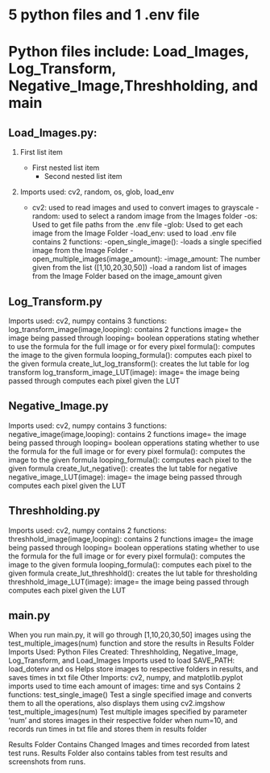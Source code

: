 5 python files and 1 .env file
=============
Python files include: Load_Images, Log_Transform, Negative_Image,Threshholding, and main
=============
Load_Images.py:
-------------
1. First list item
   - First nested list item
     - Second nested list item
                
1. Imports used: cv2, random, os, glob, load_env
   - cv2: used to read images and used to convert images to grayscale
-random: used to select a random image from the Images folder
-os: Used to get file paths from the .env file
-glob: Used to get each image from the Image Folder
-load_env: used to load .env file
contains 2 functions:
-open_single_image():
 -loads a single specified image from the Image Folder
-open_multiple_images(image_amount):
 -image_amount: The number given from the list ([1,10,20,30,50])
 -load a random list of images from the Image Folder based on the image_amount given

Log_Transform.py
-------------
Imports used: cv2, numpy
contains 3 functions:
	log_transform_image(image,looping): contains 2 functions
image= the image being passed through
looping= boolean opperations stating whether to use the formula for the full image or for every pixel
	formula():
		computes the image to the given formula
	looping_formula():
		computes each pixel to the given formula
 create_lut_log_transform():
		creates the lut table for log transform
	log_transform_image_LUT(image):
image= the image being passed through
		computes each pixel given the LUT

Negative_Image.py
-------------
Imports used: cv2, numpy
contains 3 functions:
	negative_image(image,looping): contains 2 functions
image= the image being passed through
looping= boolean opperations stating whether to use the formula for the full image or for every pixel
	formula():
		computes the image to the given formula
	looping_formula():
		computes each pixel to the given formula
	create_lut_negative():
		creates the lut table for negative
	negative_image_LUT(image):
image= the image being passed through
		computes each pixel given the LUT

Threshholding.py
-------------
Imports used: cv2, numpy
contains 2 functions:
threshhold_image(image,looping): contains 2 functions
image= the image being passed through
looping= boolean opperations stating whether to use the formula for the full image or for every pixel
	formula():
		computes the image to the given formula
	looping_formula():
		computes each pixel to the given formula
	create_lut_threshhold():
		creates the lut table for thresholding
	threshhold_image_LUT(image):
image= the image being passed through
		computes each pixel given the LUT



main.py
-------------
When you run main.py, it will go through [1,10,20,30,50] images using the test_multiple_images(num) function and store the results in Results Folder 
Imports Used: 
Python Files Created: Threshholding, Negative_Image, Log_Transform, and	Load_Images
	Imports used to load SAVE_PATH: load_dotenv and os
		Helps store images to respective folders in results, and saves times in txt file
	Other Imports: cv2, numpy, and matplotlib.pyplot
imports used to time each amount of images: time and sys
Contains 2 functions:
	test_single_image()
		Test a single specified image and converts them to all the operations, also displays them using cv2.imgshow 
	test_multiple_images(num)
		Test multiple images specified by parameter ‘num’ and stores images in their respective folder when num=10, and records run times in txt file and stores them in results folder

Results Folder Contains Changed Images and times recorded from latest test runs.
Results Folder also contains tables from test results and screenshots from runs.
